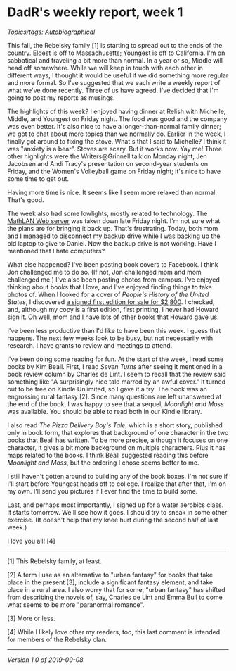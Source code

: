 DadR's weekly report, week 1
============================

*Topics/tags: [Autobiographical](index-autobiographical)*

This fall, the Rebelsky family [1] is starting to spread out to the
ends of the country.  Eldest is off to Massachusetts; Youngest is off
to California.  I'm on sabbatical and traveling a bit more than normal.
In a year or so, Middle will head off somewhere.  While we will keep in
touch with each other in different ways, I thought it would be useful
if we did something more regular and more formal. So I've suggested that
we each write a weekly report of what we've done recently.  Three of us
have agreed.  I've decided that I'm going to post my reports as musings.

The highlights of this week?  I enjoyed having dinner at Relish with
Michelle, Middle, and Youngest on Friday night.  The food was good and the
company was even better.  It's also nice to have a longer-than-normal
family dinner; we got to chat about more topics than we normally do.
Earlier in the week, I finally got around to fixing the stove.
What's that I said to Michelle? I think it was "anxiety is a bear".
Stoves are scary.  But it works now.  Yay me!  Three other highlights
were the Writers@Grinnell talk on Monday night, Jen Jacobsen and Andi
Tracy's presentation on second-year students on Friday, and the Women's
Volleyball game on Friday night; it's nice to have some time to get out.

Having more time is nice.  It seems like I seem more relaxed than normal.
That's good.

The week also had some lowlights, mostly related to technology.
The [MathLAN Web server](web-server-2019-09-07) was taken down late
Friday night.  I'm not sure what the plans are for bringing it back up.
That's frustrating.  Today, both mom and I managed to disconnect my
backup drive while I was backing up the old laptop to give to Daniel.
Now the backup drive is not working.  Have I mentioned that I hate
computers?

What else happened?  I've been posting book covers to Facebook.
I think Jon challenged me to do so.  (If not, Jon challenged mom
and mom challenged me.)  I've also been posting photos from campus.
I've enjoyed thinking about books that I love, and I've enjoyed finding
things to take photos of.  When I looked for a cover of _People's History
of the United States_, I discovered [a signed first edition for sale for
$2,800](https://www.raptisrarebooks.com/product/a-peoples-history-of-the-united-states-howard-zinn-first-edition-signed-1980-3/).
I checked, and, although my copy is a first edition, first printing,
I never had Howard sign it.  Oh well, mom and I have lots of other books
that Howard gave us.

I've been less productive than I'd like to have been this week.  I guess
that happens. The next few weeks look to be busy, but not necessarily with
research.  I have grants to review and meetings to attend.

I've been doing some reading for fun.  At the start of the week, I read
some books by Kim Beall.  First, I read _Seven Turns_ after seeing it
mentioned in a book review column by Charles de Lint.  I seem to recall
that the review said something like "A surprisingly nice tale marred by
an awful cover."  It turned out to be free on Kindle Unlimited,
so I gave it a try.  The book was an engrossing rural fantasy [2].
Since many questions are left unanswered at the end of the book, I
was happy to see that a sequel, _Moonlight and Moss_ was available.
You should be able to read both in our Kindle library.  

I also read _The Pizza Delivery Boy's Tale_, which is a short story,
published only in book form, that explores that background of one
character in the two books that Beall has written.  To be more precise,
although it focuses on one character, it gives a bit more background on
multiple characters.  Plus it has maps related to the books.  I think
Beall suggested reading this before _Moonlight and Moss_, but the ordering
I chose seems better to me.

I still haven't gotten around to building any of the book boxes.  I'm not
sure if I'll start before Youngest heads off to college.  I realize that
after that, I'm on my own.  I'll send you pictures if I ever find the
time to build some.

Last, and perhaps most importantly, I signed up for a water aerobics
class.  It starts tomorrow.  We'll see how it goes.  I should try to
sneak in some other exercise.  (It doesn't help that my knee hurt during
the second half of last week.)

I love you all! [4]

---

[1] This Rebelsky family, at least.

[2] A term I use as an alternative to "urban fantasy" for books that
take place in the present [3], include a significant fantasy element, and
take place in a rural area.  I also worry that for some, "urban fantasy"
has shifted from describing the novels of, say, Charles de Lint and Emma
Bull to come what seems to be more "paranormal romance".

[3] More or less.

[4] While I likely love other my readers, too, this last comment is
intended for members of the Rebelsky clan.

---

*Version 1.0 of 2019-09-08.*
